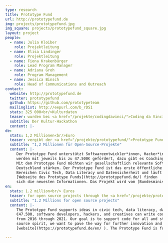 ```yaml
---
type: research
title: Prototype Fund
url: http://prototypefund.de
img: projects/prototypefund.jpg
img_square: projects/prototypefund_square.jpg
layout: project
people:
  - name: Julia Kloiber
    role: Projektleitung
  - name: Elisa Lindinger
    role: Projektleitung
  - name: Fiona Krakenbürger
    role: Lead Program Manager
  - name: Adriana Groh
    role: Program Management
  - name: Jessica Binsch
    role: Head of Communications and Outreach
contact:
  website: http://prototypefund.de
  twitter: prototypefund
  github: https://github.com/prototypeteam
  mailinglist: http://eepurl.com/b_rDS1
  stats: 325 000<br/>Kulturdaten
  teaser: wurden bei <a href="/projekte/codingdavinci/">Coding da Vinci</a> für alle zugänglich und nutzbar gemacht.
  subtitle: Der Kultur-Hackathon
  content: |-
de:
  stats: 1,2 Millionen<br/>Euro
  teaser: vergibt der <a href="/projekte/prototypefund/">Prototype Fund</a> an Open-Source-Projekte.
  subtitle: "1,2 Millionen für Open-Source-Projekte"
  content: |-
     Der Prototype Fund unterstützt Softwareentwickler*innen, Hacker*innen und Kreative dabei, ihre Ideen umzusetzen. Software-Projekte 
     werden mit jeweils bis zu 47.500€ gefördert, dazu gibt es Coaching von Mentor*innen und Austausch mit einem spannenden Netzwerk. 
     Mit dem Prototype Fund möchten wir gesellschaftlich relevante Software-Projekte unterstützen und die Open-Source-Community in 
     Deutschland stärken. Der Prototype Fund ist das erste öffentliche Förderprogramm für gemeinnützige Software-Projekte in den 
     Bereichen Civic Tech, Data Literacy und Datensicherheit und läuft von 2016 bis 2021. Auf der 
     [Webseite des Prototype Funds](http://prototypefund.de/) finden 
     sich die neuesten Informationen. Das Projekt wird vom [Bundesministerium für Bildung und Forschung](https://www.bmbf.de/) gefördert.
en:
  stats: 1.2 million<br/> Euros
  teaser: for open source projects through the <a href="/projekte/prototypefund/">Protoype Fund</a>.
  subtitle: "1.2 Millions for open source projects"
  content: |-
     The Prototype Fund supports ideas in civic tech, data literacy, data security, and software infrastructure. With a grant of up to 
     €47.500, software developers, hackers, and creatives can write code and develop open source prototypes. The program will run 
     from 2016 through 2021. Our goal is to support code for all and strengthen the open source community in Germany. In true open 
     source spirit, we want to pave the way for further innovation and additional ideas. You can find the latest on our 
     [website](https://prototypefund.de/en/ ). The Prototype Fund is funded by the Federal Ministry for Research and Education of Germany. 

---
```


